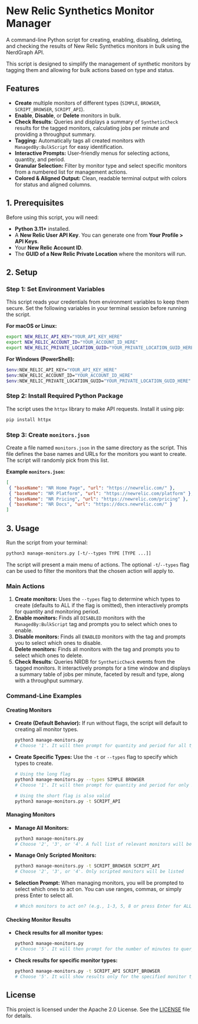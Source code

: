 # New Relic Synthetics Monitor Manager

A command-line Python script for creating, enabling, disabling, deleting, and checking the results of New Relic Synthetics monitors in bulk using the NerdGraph API.

This script is designed to simplify the management of synthetic monitors by tagging them and allowing for bulk actions based on type and status.

## Features

* **Create** multiple monitors of different types (`SIMPLE`, `BROWSER`, `SCRIPT_BROWSER`, `SCRIPT_API`).
* **Enable**, **Disable**, or **Delete** monitors in bulk.
* **Check Results**: Queries and displays a summary of `SyntheticCheck` results for the tagged monitors, calculating jobs per minute and providing a throughput summary.
* **Tagging:** Automatically tags all created monitors with `ManagedBy:BulkScript` for easy identification.
* **Interactive Prompts:** User-friendly menus for selecting actions, quantity, and period.
* **Granular Selection:** Filter by monitor type and select specific monitors from a numbered list for management actions.
* **Colored & Aligned Output:** Clean, readable terminal output with colors for status and aligned columns.

## 1. Prerequisites

Before using this script, you will need:

* **Python 3.11+** installed.
* A **New Relic User API Key**. You can generate one from **Your Profile > API Keys**.
* Your **New Relic Account ID**.
* The **GUID of a New Relic Private Location** where the monitors will run.

## 2. Setup

### Step 1: Set Environment Variables

This script reads your credentials from environment variables to keep them secure. Set the following variables in your terminal session before running the script.

**For macOS or Linux:**

```bash
export NEW_RELIC_API_KEY="YOUR_API_KEY_HERE"
export NEW_RELIC_ACCOUNT_ID="YOUR_ACCOUNT_ID_HERE"
export NEW_RELIC_PRIVATE_LOCATION_GUID="YOUR_PRIVATE_LOCATION_GUID_HERE"
```

**For Windows (PowerShell):**

```bash
$env:NEW_RELIC_API_KEY="YOUR_API_KEY_HERE"
$env:NEW_RELIC_ACCOUNT_ID="YOUR_ACCOUNT_ID_HERE"
$env:NEW_RELIC_PRIVATE_LOCATION_GUID="YOUR_PRIVATE_LOCATION_GUID_HERE"
```

### Step 2: Install Required Python Package

The script uses the `httpx` library to make API requests. Install it using pip:

```bash
pip install httpx
```

### Step 3: Create `monitors.json`

Create a file named `monitors.json` in the same directory as the script. This file defines the base names and URLs for the monitors you want to create. The script will randomly pick from this list.

**Example `monitors.json`:**

```json
[
 { "baseName": "NR Home Page", "url": "https://newrelic.com/" },
 { "baseName": "NR Platform", "url": "https://newrelic.com/platform" },
 { "baseName": "NR Pricing", "url": "https://newrelic.com/pricing" },
 { "baseName": "NR Docs", "url": "https://docs.newrelic.com/" }
]
```

## 3. Usage

Run the script from your terminal:

```bash
python3 manage-monitors.py [-t/--types TYPE [TYPE ...]]
```

The script will present a main menu of actions. The optional `-t`/`--types` flag can be used to filter the monitors that the chosen action will apply to.

### Main Actions

1. **Create monitors:** Uses the `--types` flag to determine which types to create (defaults to ALL if the flag is omitted), then interactively prompts for quantity and monitoring period.
2. **Enable monitors:** Finds all `DISABLED` monitors with the `ManagedBy:BulkScript` tag and prompts you to select which ones to enable.
3. **Disable monitors:** Finds all `ENABLED` monitors with the tag and prompts you to select which ones to disable.
4. **Delete monitors:** Finds all monitors with the tag and prompts you to select which ones to delete.
5. **Check Results**: Queries NRDB for `SyntheticCheck` events from the tagged monitors. It interactively prompts for a time window and displays a summary table of jobs per minute, faceted by result and type, along with a throughput summary.

### Command-Line Examples

#### **Creating Monitors**

* **Create (Default Behavior):**
  If run without flags, the script will default to creating all monitor types.

  ```bash
  python3 manage-monitors.py
  # Choose '1'. It will then prompt for quantity and period for all types
  ```

* **Create Specific Types:**
  Use the `-t` or `--types` flag to specify which types to create.

  ```bash
  # Using the long flag
  python3 manage-monitors.py --types SIMPLE BROWSER
  # Choose '1'. It will then prompt for quantity and period for only SIMPLE and BROWSER

  # Using the short flag is also valid
  python3 manage-monitors.py -t SCRIPT_API
  ```

#### **Managing Monitors**

* **Manage All Monitors:**

  ```bash
  python3 manage-monitors.py
  # Choose '2', '3', or '4'. A full list of relevant monitors will be shown
  ```

* **Manage Only Scripted Monitors:**

  ```bash
  python3 manage-monitors.py -t SCRIPT_BROWSER SCRIPT_API
  # Choose '2', '3', or '4'. Only scripted monitors will be listed
  ```

* **Selection Prompt:**
  When managing monitors, you will be prompted to select which ones to act on. You can use ranges, commas, or simply press Enter to select all.

  ```bash
  # Which monitors to act on? (e.g., 1-3, 5, 8 or press Enter for ALL): 1-2,4
  ```

#### **Checking Monitor Results**

* **Check results for all monitor types:**

  ```bash
  python3 manage-monitors.py
  # Choose '5'. It will then prompt for the number of minutes to query
  ```

* **Check results for specific monitor types:**

  ```bash
  python3 manage-monitors.py -t SCRIPT_API SCRIPT_BROWSER
  # Choose '5'. It will show results only for the specified monitor types
  ```

## License

This project is licensed under the Apache 2.0 License. See the [LICENSE](/LICENSE) file for details.
